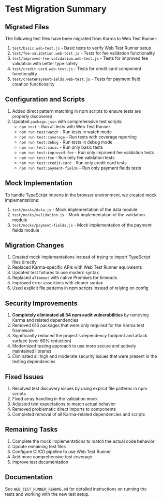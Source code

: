 # Test Migration Summary

## Migrated Files

The following test files have been migrated from Karma to Web Test Runner:

1. `test/basic.web-test.js` - Basic tests to verify Web Test Runner setup
2. `test/fee-validation.web-test.js` - Tests for fee validation functionality
3. `test/improved-fee-validation.web-test.js` - Tests for improved fee validation with better type safety
4. `test/credit-card.web-test.js` - Tests for credit card component functionality
5. `test/createPaymentFields.web-test.js` - Tests for payment field creation functionality

## Configuration and Scripts

1. Added direct pattern matching in npm scripts to ensure tests are properly discovered
2. Updated `package.json` with comprehensive test scripts:
   - `npm test` - Run all tests with Web Test Runner
   - `npm run test:watch` - Run tests in watch mode
   - `npm run test:coverage` - Run tests with coverage reporting
   - `npm run test:debug` - Run tests in debug mode
   - `npm run test:basic` - Run only basic tests
   - `npm run test:improved-fee` - Run only improved fee validation tests
   - `npm run test:fee` - Run only fee validation tests
   - `npm run test:credit-card` - Run only credit card tests
   - `npm run test:payment-fields` - Run only payment fields tests

## Mock Implementation

To handle TypeScript imports in the browser environment, we created mock implementations:

1. `test/mocks/data.js` - Mock implementation of the data module
2. `test/mocks/validation.js` - Mock implementation of the validation module
3. `test/mocks/payment-fields.js` - Mock implementation of the payment fields module

## Migration Changes

1. Created mock implementations instead of trying to import TypeScript files directly
2. Replaced Karma-specific APIs with Web Test Runner equivalents
3. Updated test fixtures to use modern syntax
4. Replaced `aTimeout` with native Promises for timeouts
5. Improved error assertions with clearer syntax
6. Used explicit file patterns in npm scripts instead of relying on config

## Security Improvements

1. **Completely eliminated all 34 npm audit vulnerabilities** by removing Karma and related dependencies
2. Removed 616 packages that were only required for the Karma test framework
3. Significantly reduced the project's dependency footprint and attack surface (over 60% reduction)
4. Modernized testing approach to use more secure and actively maintained libraries
5. Eliminated all high and moderate security issues that were present in the testing dependencies

## Fixed Issues

1. Resolved test discovery issues by using explicit file patterns in npm scripts
2. Fixed array handling in the validation mock
3. Adjusted test expectations to match actual behavior
4. Removed problematic direct imports to components
5. Completed removal of all Karma-related dependencies and scripts

## Remaining Tasks

1. Complete the mock implementations to match the actual code behavior
2. Update remaining test files
3. Configure CI/CD pipeline to use Web Test Runner
4. Add more comprehensive test coverage
5. Improve test documentation

## Documentation

See `WEB_TEST_RUNNER_README.md` for detailed instructions on running the tests and working with the new test setup. 